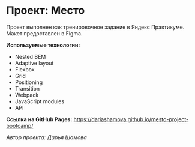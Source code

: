 # Проект: Место

Проект выполнен как тренировочное задание в Яндекс Практикуме. Макет предоставлен в Figma.

**Используемые технологии:**
* Nested BEM
* Adaptive layout
* Flexbox
* Grid
* Positioning
* Transition
* Webpack
* JavaScript modules
* API

**Ссылка на GitHub Pages:** https://dariashamova.github.io/mesto-project-bootcamp/

*Автор проекта: Дарья Шамова*


